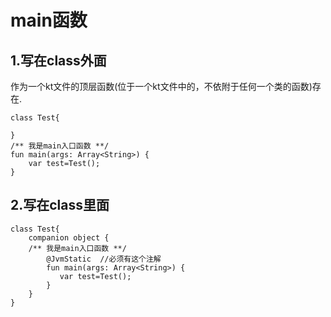 # main函数

## 1.写在class外面
作为一个kt文件的顶层函数(位于一个kt文件中的，不依附于任何一个类的函数)存在.
```
class Test{

}
/** 我是main入口函数 **/
fun main(args: Array<String>) {
    var test=Test();
}

```

## 2.写在class里面
```
class Test{
    companion object {
    /** 我是main入口函数 **/
        @JvmStatic  //必须有这个注解
        fun main(args: Array<String>) {
           var test=Test();
        }
    }
}

```


